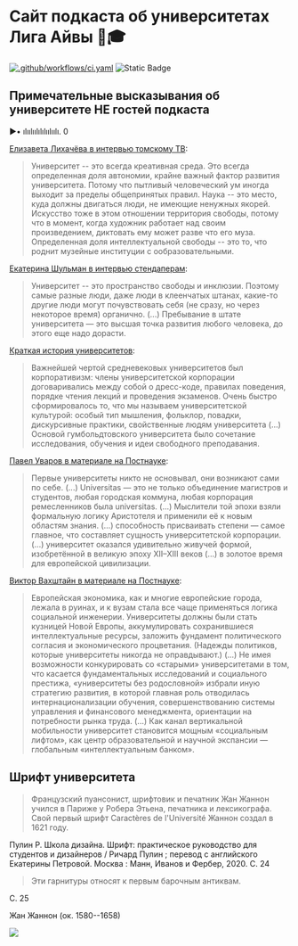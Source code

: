 # Сайт подкаста об университетах Лига Айвы 🏫🎓

[![.github/workflows/ci.yaml](https://github.com/pages-themes/merlot/actions/workflows/ci.yaml/badge.svg)](https://github.com/pages-themes/merlot/actions/workflows/ci.yaml)  ![Static Badge](https://img.shields.io/badge/podcast-8A2BE2)

## Примечательные высказывания об университете НЕ гостей подкаста

▶• ılıılıılılılıılıılı. 0

[Елизавета Лихачёва в интервью томскому ТВ](https://youtu.be/j8Q9voHRM-U?si=5oNlbBKo0FT6TgRD&t=86): 
> Университет -- это всегда креативная среда. Это всегда определенная доля автономии, крайне важный фактор развития университета. Потому что пытливый человеческий ум иногда выходит за пределы общепринятых правил. Наука -- это место, куда должны двигаться люди, не имеющие ненужных якорей. 
Искусство тоже в этом отношении территория свободы, потому что в момент, когда художник работает над своим произведением, диктовать ему может разве что его муза. 
Определенная доля интеллектуальной свободы -- это то, что роднит музейные институции с ообразовательными.

[Екатерина Шульман в интервью стендаперам](https://youtu.be/BR3CnSStQys?si=koByI0v7x49t1icm&t=295): 
> Университет -- это пространство свободы и инклюзии. Поэтому самые разные люди, даже люди в клеенчатых штанах, какие-то другие люди могут почувствовать себя (не сразу, но через некоторое время) органично. (...) Пребывание в штате университета — это высшая точка развития любого человека, до этого еще надо дорасти.

[Краткая история университетов](https://postnauka.org/lists/94846):
> Важнейшей чертой средневековых университетов был корпоративизм: члены университетской корпорации договаривались между собой о дресс-коде, правилах поведения, порядке чтения лекций и проведения экзаменов. Очень быстро сформировалось то, что мы называем университетской культурой: особый тип мышления, фольклор, повадки, дискурсивные практики, свойственные людям университета (...)
Основой гумбольдтовского университета было сочетание исследования, обучения и идеи свободного преподавания. 

[Павел Уваров в материале на Постнауке](https://postnauka.org/faq/24472):
> Первые университеты никто не основывал, они возникают сами по себе. (...) Universitas — это не только объединение магистров и студентов, любая городская коммуна, любая корпорация ремесленников была universitas. (...) Мыслители той эпохи взяли формальную логику Аристотеля и применили её к новым областям знания. (...) способность присваивать степени — самое главное, что составляет сущность университетской корпорации. (...)  университет оказался удивительно живучей формой, изобретённой в великую эпоху XII–XIII веков (...) в золотое время для европейской цивилизации.

[Виктор Вахштайн в материале на Постнауке](https://postnauka.org/faq/66416):
> Европейская экономика, как и многие европейские города, лежала в руинах, и к вузам стала все чаще применяться логика социальной инженерии. Университеты должны были стать кузницей Новой Европы, аккумулировать сохранившиеся интеллектуальные ресурсы, заложить фундамент политического согласия и экономического процветания. (Надежды политиков, которые университеты никогда не оправдывают.) (...) Не имея возможности конкурировать со «старыми» университетами в том, что касается фундаментальных исследований и социального престижа, «университеты без родословной» избрали иную стратегию развития, в которой главная роль отводилась интернационализации обучения, совершенствованию системы управления и финансового менеджмента, ориентации на потребности рынка труда. (...) Как канал вертикальной мобильности университет становится мощным «социальным лифтом», как центр образовательной и научной экспансии — глобальным «интеллектуальным банком».

## Шрифт университета

> Французский пуансонист, шрифтовик и печатник Жан Жаннон учился в Париже у Робера Этьена, печатника и лексикографа. Свой первый шрифт Caractères de l'Université Жаннон создал в 1621 году.

Пулин Р. Школа дизайна. Шрифт: практическое руководство для студентов и дизайнеров / Ричард Пулин ; перевод с английского Екатерины Петровой. Москва : Манн, Иванов и Фербер, 2020.  С. 24

> Эти гарнитуры относят к первым барочным антиквам.

С. 25 

Жан Жаннон (ок. 1580--1658)

![](https://blogger.googleusercontent.com/img/b/R29vZ2xl/AVvXsEgsy2S9cv8WMdguvW_aHKkRtiF1qzi71SnMgbzbOgh7jXviQDUeIRVqf0TieNkEw70871LognlhWyk9WklZ0nYiKh_TKgLdbA1gGo9JB5JFKyz5Dmr8lciR0PiftL1p0v1KpMLK/s400/1+Spec+1845+-+det+2.jpg)
